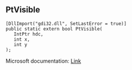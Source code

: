 ## PtVisible

```
[DllImport("gdi32.dll", SetLastError = true)]
public static extern bool PtVisible(
   IntPtr hdc,
   int x,
   int y
);
```

Microsoft documentation: [Link](https://docs.microsoft.com/en-us/windows/win32/api/wingdi/nf-wingdi-ptvisible)
